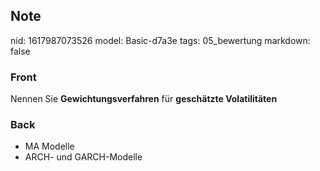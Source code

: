 ## Note
nid: 1617987073526
model: Basic-d7a3e
tags: 05_bewertung
markdown: false

### Front
Nennen Sie <b>Gewichtungsverfahren</b> für <b>geschätzte
Volatilitäten</b>

### Back
<div>
  <div>
    <ul>
      <li>MA Modelle
      <li>ARCH- und GARCH-Modelle
    </ul>
  </div>
</div>
